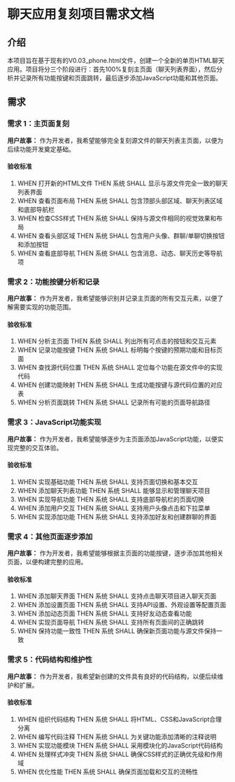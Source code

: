 # 聊天应用复刻项目需求文档

## 介绍

本项目旨在基于现有的V0.03_phone.html文件，创建一个全新的单页HTML聊天应用。项目将分三个阶段进行：首先100%复刻主页面（聊天列表界面），然后分析并记录所有功能按键和页面跳转，最后逐步添加JavaScript功能和其他页面。

## 需求

### 需求 1：主页面复刻

**用户故事：** 作为开发者，我希望能够完全复刻源文件的聊天列表主页面，以便为后续功能开发奠定基础。

#### 验收标准

1. WHEN 打开新的HTML文件 THEN 系统 SHALL 显示与源文件完全一致的聊天列表界面
2. WHEN 查看页面布局 THEN 系统 SHALL 包含顶部头部区域、聊天列表区域和底部导航栏
3. WHEN 检查CSS样式 THEN 系统 SHALL 保持与源文件相同的视觉效果和布局
4. WHEN 查看头部区域 THEN 系统 SHALL 包含用户头像、群聊/单聊切换按钮和添加按钮
5. WHEN 查看底部导航 THEN 系统 SHALL 包含消息、动态、聊天历史等导航项

### 需求 2：功能按键分析和记录

**用户故事：** 作为开发者，我希望能够识别并记录主页面的所有交互元素，以便了解需要实现的功能范围。

#### 验收标准

1. WHEN 分析主页面 THEN 系统 SHALL 列出所有可点击的按钮和交互元素
2. WHEN 记录功能按键 THEN 系统 SHALL 标明每个按键的预期功能和目标页面
3. WHEN 查找源代码位置 THEN 系统 SHALL 定位每个功能在源文件中的实现代码
4. WHEN 创建功能映射 THEN 系统 SHALL 生成功能按键与源代码位置的对应表
5. WHEN 分析页面跳转 THEN 系统 SHALL 记录所有可能的页面导航路径

### 需求 3：JavaScript功能实现

**用户故事：** 作为开发者，我希望能够逐步为主页面添加JavaScript功能，以便实现完整的交互体验。

#### 验收标准

1. WHEN 实现基础功能 THEN 系统 SHALL 支持页面切换和基本交互
2. WHEN 添加聊天列表功能 THEN 系统 SHALL 能够显示和管理聊天项目
3. WHEN 实现导航功能 THEN 系统 SHALL 支持底部导航栏的页面切换
4. WHEN 添加用户交互 THEN 系统 SHALL 支持用户头像点击和下拉菜单
5. WHEN 实现添加功能 THEN 系统 SHALL 支持添加好友和创建群聊的界面

### 需求 4：其他页面逐步添加

**用户故事：** 作为开发者，我希望能够根据主页面的功能按键，逐步添加其他相关页面，以便构建完整的应用。

#### 验收标准

1. WHEN 添加聊天界面 THEN 系统 SHALL 支持点击聊天项目进入聊天页面
2. WHEN 添加设置页面 THEN 系统 SHALL 支持API设置、外观设置等配置页面
3. WHEN 添加动态页面 THEN 系统 SHALL 支持好友动态查看功能
4. WHEN 实现页面导航 THEN 系统 SHALL 支持所有页面间的正确跳转
5. WHEN 保持功能一致性 THEN 系统 SHALL 确保新页面功能与源文件保持一致

### 需求 5：代码结构和维护性

**用户故事：** 作为开发者，我希望新创建的文件具有良好的代码结构，以便后续维护和扩展。

#### 验收标准

1. WHEN 组织代码结构 THEN 系统 SHALL 将HTML、CSS和JavaScript合理分离
2. WHEN 编写代码注释 THEN 系统 SHALL 为关键功能添加清晰的注释说明
3. WHEN 实现功能模块 THEN 系统 SHALL 采用模块化的JavaScript代码结构
4. WHEN 处理样式冲突 THEN 系统 SHALL 确保CSS样式的正确优先级和作用域
5. WHEN 优化性能 THEN 系统 SHALL 确保页面加载和交互的流畅性